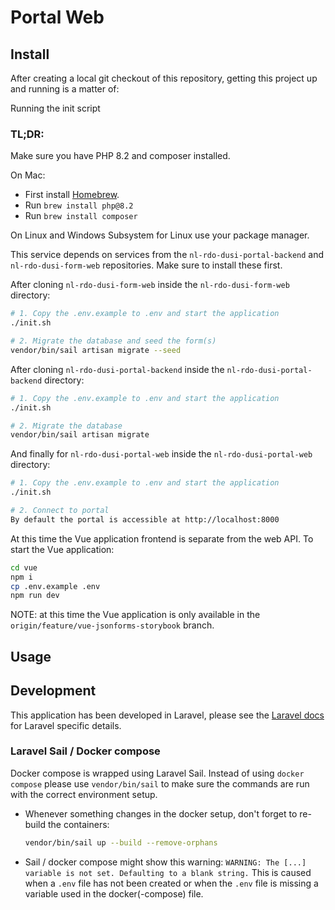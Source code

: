 # Portal Web

## Install

After creating a local git checkout of this repository, getting this project up
and running is a matter of:

Running the init script

### TL;DR:

Make sure you have PHP 8.2 and composer installed.

On Mac:
- First install [Homebrew](https://brew.sh).
- Run `brew install php@8.2`
- Run `brew install composer`

On Linux and Windows Subsystem for Linux use your package manager.

This service depends on services from the `nl-rdo-dusi-portal-backend` and `nl-rdo-dusi-form-web` repositories. Make
sure to install these first.

After cloning `nl-rdo-dusi-form-web` inside the `nl-rdo-dusi-form-web` directory:
```sh
# 1. Copy the .env.example to .env and start the application
./init.sh

# 2. Migrate the database and seed the form(s)
vendor/bin/sail artisan migrate --seed
```

After cloning `nl-rdo-dusi-portal-backend` inside the `nl-rdo-dusi-portal-backend` directory:
```sh
# 1. Copy the .env.example to .env and start the application
./init.sh

# 2. Migrate the database
vendor/bin/sail artisan migrate
```
And finally for `nl-rdo-dusi-portal-web` inside the `nl-rdo-dusi-portal-web` directory:
```sh
# 1. Copy the .env.example to .env and start the application
./init.sh

# 2. Connect to portal
By default the portal is accessible at http://localhost:8000
```

At this time the Vue application frontend is separate from the web API. To start the Vue application:
```sh
cd vue
npm i
cp .env.example .env
npm run dev
```

NOTE: at this time the Vue application is only available in the `origin/feature/vue-jsonforms-storybook` branch.

## Usage


## Development

This application has been developed in Laravel, please see the [Laravel docs][laravel-docs]
for Laravel specific details.

### Laravel Sail / Docker compose

Docker compose is wrapped using Laravel Sail. Instead of using `docker compose` please use `vendor/bin/sail` to make
sure the commands are run with the correct environment setup.

- Whenever something changes in the docker setup, don't forget to re-build the
  containers:
  ```sh
  vendor/bin/sail up --build --remove-orphans
  ```

- Sail / docker compose might show this warning:
  ```WARNING: The [...] variable is not set. Defaulting to a blank string.```
  This is caused when a `.env` file has not been created or when the `.env` file
  is missing a variable used in the docker(-compose) file.

[laravel-docs]: https://laravel.com/docs/10.x

